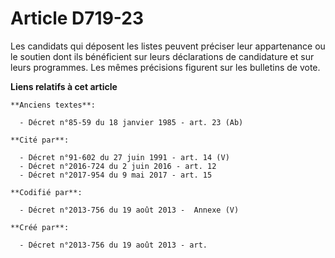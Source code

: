 # Article D719-23

Les candidats qui déposent les listes peuvent préciser leur appartenance ou le soutien dont ils bénéficient sur leurs
déclarations de candidature et sur leurs programmes. Les mêmes précisions figurent sur les bulletins de vote.

**Liens relatifs à cet article**

	**Anciens textes**:

	  - Décret n°85-59 du 18 janvier 1985 - art. 23 (Ab)

	**Cité par**:

	  - Décret n°91-602 du 27 juin 1991 - art. 14 (V)
	  - Décret n°2016-724 du 2 juin 2016 - art. 12
	  - Décret n°2017-954 du 9 mai 2017 - art. 15

	**Codifié par**:

	  - Décret n°2013-756 du 19 août 2013 -  Annexe (V)

	**Créé par**:

	  - Décret n°2013-756 du 19 août 2013 - art.
